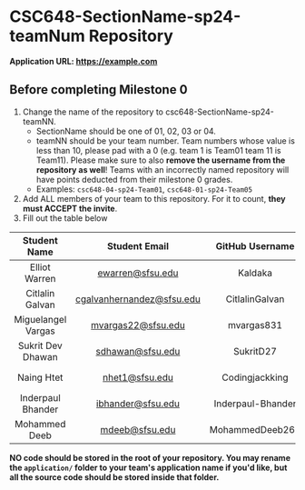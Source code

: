 # CSC648-SectionName-sp24-teamNum Repository

**Application URL: <https://example.com>**

## Before completing Milestone 0

1. Change the name of the repository to csc648-SectionName-sp24-teamNN.
   - SectionName should be one of 01, 02, 03 or 04.
   - teamNN should be your team number. Team numbers whose value is less than
     10, please pad with a 0 (e.g. team 1 is Team01 team 11 is Team11). Please
     make sure to also **remove the username from the repository as well**!
     Teams with an incorrectly named repository will have points deducted from
     their milestone 0 grades.
   - Examples: `csc648-04-sp24-Team01`, `csc648-01-sp24-Team05`
2. Add ALL members of your team to this repository. For it to count, **they must
   ACCEPT the invite**.
3. Fill out the table below

|    Student Name    |       Student Email       | GitHub Username | Student's role   |
|:------------------:| :-----------------------: | :-------------: | :--------------: |
| Elliot Warren      | ewarren@sfsu.edu          | Kaldaka         |  Team Leader     |
| Citlalin Galvan    | cgalvanhernandez@sfsu.edu | CitlalinGalvan  |  Team Member     |
| Miguelangel Vargas | mvargas22@sfsu.edu        | mvargas831      |  Team Member     |
| Sukrit Dev Dhawan  | sdhawan@sfsu.edu          | SukritD27       |  Back-end Lead   |
| Naing Htet         | nhet1@sfsu.edu            | Codingjackking  |  Front-end Lead  |
| Inderpaul Bhander  | ibhander@sfsu.edu         |Inderpaul-Bhander|  Scrum Master    |
| Mohammed Deeb      | mdeeb@sfsu.edu         | MohammedDeeb261 |  Git Master      |
**NO code should be stored in the root of your repository. You may rename the
`application/` folder to your team's application name if you'd like, but all the
source code should be stored inside that folder.**

